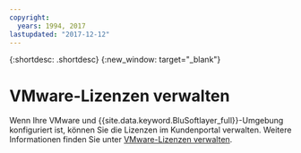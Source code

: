 ```yaml
---
copyright:
  years: 1994, 2017
lastupdated: "2017-12-12"
---
```


{:shortdesc: .shortdesc}
{:new_window: target="_blank"}

# VMware-Lizenzen verwalten

Wenn Ihre VMware und {{site.data.keyword.BluSoftlayer_full}}-Umgebung konfiguriert ist, können Sie die Lizenzen im Kundenportal verwalten. Weitere Informationen finden Sie unter [VMware-Lizenzen verwalten](/docs/infrastructure/vmware/manage-vmware-licenses.html).
